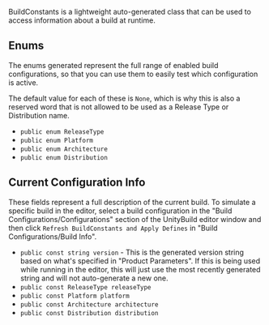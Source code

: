 BuildConstants is a lightweight auto-generated class that can be used to access information about a build at runtime.

## Enums
The enums generated represent the full range of enabled build configurations, so that you can use them to easily test which configuration is active.

The default value for each of these is `None`, which is why this is also a reserved word that is not allowed to be used as a Release Type or Distribution name.

* `public enum ReleaseType`
* `public enum Platform`
* `public enum Architecture`
* `public enum Distribution`

## Current Configuration Info
These fields represent a full description of the current build. To simulate a specific build in the editor, select a build configuration in the "Build Configurations/Configurations" section of the UnityBuild editor window and then click `Refresh BuildConstants and Apply Defines` in "Build Configurations/Build Info".

* `public const string version` - This is the generated version string based on what's specified in "Product Parameters". If this is being used while running in the editor, this will just use the most recently generated string and will not auto-generate a new one.
* `public const ReleaseType releaseType`
* `public const Platform platform`
* `public const Architecture architecture`
* `public const Distribution distribution`